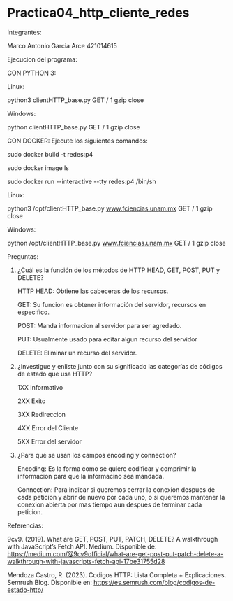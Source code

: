 # Practica04_http_cliente_redes

Integrantes:

Marco Antonio Garcia Arce   421014615

Ejecucion del programa:

CON PYTHON 3:

Linux:

python3 clientHTTP_base.py GET / 1 gzip close

Windows:

python clientHTTP_base.py GET / 1 gzip close


CON DOCKER:
Ejecute los siguientes comandos:

sudo docker build -t redes:p4

sudo docker image ls

sudo docker run --interactive --tty redes:p4 /bin/sh

Linux:

python3 /opt/clientHTTP_base.py www.fciencias.unam.mx GET / 1 gzip close

Windows:

python /opt/clientHTTP_base.py www.fciencias.unam.mx GET / 1 gzip close

Preguntas:
1. ¿Cuál es la función de los métodos de HTTP HEAD, GET, POST, PUT y DELETE?

    HTTP HEAD: Obtiene las cabeceras de los recursos.
   
    GET:  Su funcion es obtener información del servidor, recursos en especifico.
   
    POST: Manda informacion al servidor para ser agredado.
   
    PUT: Usualmente usado para editar algun recurso del servidor
   
    DELETE: Eliminar un recurso del servidor.


2. ¿Investigue y enliste junto con su significado las categorías de códigos de estado que usa HTTP?

   1XX Informativo

   2XX Exito

   3XX Redireccion

   4XX Error del Cliente

   5XX Error del servidor

3. ¿Para qué se usan los campos encoding y connection?
   
    Encoding: Es la forma como se quiere codificar y comprimir la informacion para que la informacino sea mandada.

    Connection: Para indicar si queremos cerrar la conexion despues de cada peticion y abrir de nuevo por cada uno, o si queremos mantener la conexion abierta por mas tiempo aun despues de terminar cada       peticion.

Referencias:

  9cv9. (2019). What are GET, POST, PUT, PATCH, DELETE? A walkthrough with JavaScript’s Fetch API. Medium. Disponible de: https://medium.com/@9cv9official/what-are-get-post-put-patch-delete-a-walkthrough-with-javascripts-fetch-api-17be31755d28
  
 Mendoza Castro, R. (2023). Codigos HTTP: Lista Completa + Explicaciones. Semrush Blog. Disponible en: https://es.semrush.com/blog/codigos-de-estado-http/
